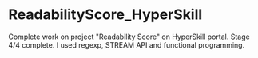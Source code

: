 # ReadabilityScore_HyperSkill
Complete work on project "Readability Score" on HyperSkill portal.
Stage 4/4 complete.
I used regexp, STREAM API and functional programming.
